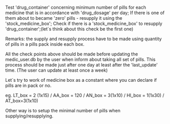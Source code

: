 Test 'drug_container' concerning minimum number of pills for each medicine that is in accordance with 'drug_dosage' per day;
If there is one of them about to became 'zero' pills - resupply it using the 'stock_medicine_box';
Check if there is a 'stock_medicine_box' to resupply 'drug_container';(let´s think about this check be the first one)

Remarks: the supply and resupply process have to be made using quantity of pills in a pills pack inside each box.

All the check points above should be made before updating the medic_user.db by the user when inform about taking all set of pills.
This process should be made just after one day at least after the 'last_update' time. (The user can update at least once a week)

Let´s try to work of medicine box as a constant where you can declare if pills are in pack or no.

eg. LT_box = 2 (1x15) / AA_box = 120 / AN_box = 3(1x10) / HI_box = 1(1x30) / AT_box=3(1x10)

Other way is to setup the minimal number of pills when supplying/resupplying.